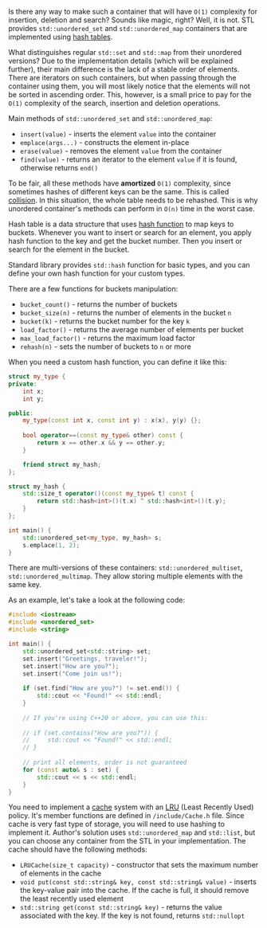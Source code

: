 Is there any way to make such a container that will have `O(1)` complexity for insertion, deletion and search? Sounds like magic, right?
Well, it is not. STL provides `std::unordered_set` and `std::unordered_map` containers that are implemented using [hash tables](https://en.wikipedia.org/wiki/Hash_table).

What distinguishes regular `std::set` and `std::map` from their unordered versions? Due to the implementation details (which will be explained further), their main difference is the lack of a stable order of elements. There are iterators on such containers, but when passing through the container using them, you will most likely notice that the elements will not be sorted in ascending order.
This, however, is a small price to pay for the `O(1)` complexity of the search, insertion and deletion operations. 

Main methods of `std::unordered_set` and `std::unordered_map`:
* `insert(value)` - inserts the element `value` into the container
* `emplace(args...)` - constructs the element in-place
* `erase(value)` - removes the element `value` from the container
* `find(value)` - returns an iterator to the element `value` if it is found, otherwise returns `end()`

To be fair, all these methods have **amortized** `O(1)` complexity, since sometimes hashes of different keys can be the same. This is called [collision](https://en.wikipedia.org/wiki/Hash_table#Collision_resolution). In this situation, the whole table needs to be rehashed. This is why unordered container's methods can perform in `O(n)` time in the worst case. 

Hash table is a data structure that uses [hash function](https://en.wikipedia.org/wiki/Hash_function) to map keys to buckets. Whenever you want to insert or search for an element, you apply hash function to the key and get the bucket number. Then you insert or search for the element in the bucket. 

Standard library provides `std::hash` function for basic types, and you can define your own hash function for your custom types.

There are a few functions for buckets manipulation:
* `bucket_count()` - returns the number of buckets
* `bucket_size(n)` - returns the number of elements in the bucket `n`
* `bucket(k)` - returns the bucket number for the key `k`
* `load_factor()` - returns the average number of elements per bucket
* `max_load_factor()` - returns the maximum load factor
* `rehash(n)` - sets the number of buckets to `n` or more

When you need a custom hash function, you can define it like this:
```cpp
struct my_type {
private:
    int x;
    int y;

public:
    my_type(const int x, const int y) : x(x), y(y) {};
    
    bool operator==(const my_type& other) const {
        return x == other.x && y == other.y;
    }

    friend struct my_hash;
};

struct my_hash {
    std::size_t operator()(const my_type& t) const {
        return std::hash<int>()(t.x) ^ std::hash<int>()(t.y);
    }
};

int main() {
    std::unordered_set<my_type, my_hash> s;
    s.emplace(1, 2);
}
```

There are multi-versions of these containers: `std::unordered_multiset`, `std::unordered_multimap`. They allow storing multiple elements with the same key.

As an example, let's take a look at the following code:
```cpp
#include <iostream>
#include <unordered_set>
#include <string>

int main() {
    std::unordered_set<std::string> set;
    set.insert("Greetings, traveler!");
    set.insert("How are you?");
    set.insert("Come join us!");
    
    if (set.find("How are you?") != set.end()) {
        std::cout << "Found!" << std::endl;
    }
    
    // If you're using C++20 or above, you can use this:
    
    // if (set.contains("How are you?")) {
    //     std::cout << "Found!" << std::endl;
    // }
    
    // print all elements, order is not guaranteed
    for (const auto& s : set) {
        std::cout << s << std::endl;
    }
}
```

You need to implement a [cache](https://en.wikipedia.org/wiki/Cache_(computing)) system with an [LRU](https://en.wikipedia.org/wiki/Cache_replacement_policies#Least_recently_used_(LRU)) (Least Recently Used) policy. It's member functions are defined in `/include/Cache.h` file. Since cache is very fast type of storage, you will need to use hashing to implement it. Author's solution uses `std::unordered_map` and `std::list`, but you can choose any container from the STL in your implementation. The cache should have the following methods:
* `LRUCache(size_t capacity)` - constructor that sets the maximum number of elements in the cache
* `void put(const std::string& key, const std::string& value)` - inserts the key-value pair into the cache. If the cache is full, it should remove the least recently used element
* `std::string get(const std::string& key)` - returns the value associated with the key. If the key is not found, returns `std::nullopt`
